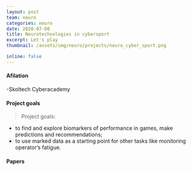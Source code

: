 ```yaml
---
layout: post
team: neuro
categories: neuro
date: 2020-07-08
title: Neurotechnologies in cybersport
excerpt: Let's play
thumbnail: /assets/img/neuro/projects/neuro_cyber_sport.png

inline: false
---
```


#### Afilation

-Skoltech Cyberacademy

#### Project goals

> Project goals:
* to find and explore biomarkers of performance in games, make predictions and recommendations;
* to use marked data as a starting point for other tasks like monitoring operator’s fatigue.

#### Papers
